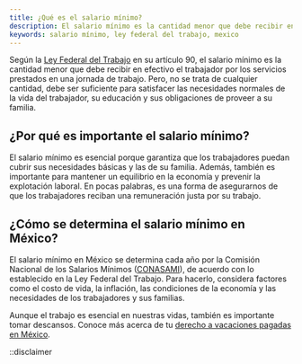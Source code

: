 ```yaml
---
title: ¿Qué es el salario mínimo?
description: El salario mínimo es la cantidad menor que debe recibir en efectivo el trabajador por los servicios prestados en una jornada de trabajo. Descubre por qué es importante el salario mínimo y cómo se determina en México.
keywords: salario mínimo, ley federal del trabajo, mexico
---
```

Según la [Ley Federal del Trabajo](/ley-federal-del-trabajo) en su artículo 90, el salario mínimo es la cantidad menor que debe recibir en efectivo el trabajador por los servicios prestados en una jornada de trabajo. Pero, no se trata de cualquier cantidad, debe ser suficiente para satisfacer las necesidades normales de la vida del trabajador, su educación y sus obligaciones de proveer a su familia.

## ¿Por qué es importante el salario mínimo?

El salario mínimo es esencial porque garantiza que los trabajadores puedan cubrir sus necesidades básicas y las de su familia. Además, también es importante para mantener un equilibrio en la economía y prevenir la explotación laboral. En pocas palabras, es una forma de asegurarnos de que los trabajadores reciban una remuneración justa por su trabajo.

## ¿Cómo se determina el salario mínimo en México?

El salario mínimo en México se determina cada año por la Comisión Nacional de los Salarios Mínimos ([CONASAMI](https://www.gob.mx/conasami)), de acuerdo con lo establecido en la Ley Federal del Trabajo. Para hacerlo, considera factores como el costo de vida, la inflación, las condiciones de la economía y las necesidades de los trabajadores y sus familias.

Aunque el trabajo es esencial en nuestras vidas, también es importante tomar descansos. Conoce más acerca de tu [derecho a vacaciones pagadas en México](/articulos/como-funcionan-las-vacaciones-en-mexico).

::disclaimer
